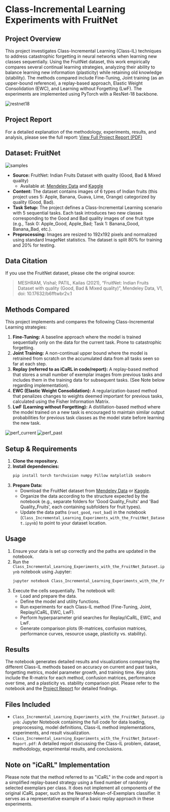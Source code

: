 # Class-Incremental Learning Experiments with FruitNet

## Project Overview

This project investigates Class-Incremental Learning (Class-IL) techniques to address catastrophic forgetting in neural networks when learning new classes sequentially. Using the FruitNet dataset, this work empirically compares several continual learning strategies, analyzing their ability to balance learning new information (plasticity) while retaining old knowledge (stability). The methods compared include Fine-Tuning, Joint training (as an upper-bound reference), a replay-based approach, Elastic Weight Consolidation (EWC), and Learning without Forgetting (LwF). The experiments are implemented using PyTorch with a ResNet-18 backbone.

![restnet18](https://github.com/user-attachments/assets/93581376-0dd3-4651-832f-77ad93134a8e)


## Project Report

For a detailed explanation of the methodology, experiments, results, and analysis, please see the full report:
[View Full Project Report (PDF)](https://github.com/oktaykurt/class-incremental-learning-experiments-with-the-FruitNet-dataset/blob/main/Class_Incremental_Learning_Experiments_with_the_FruitNet_Dataset-Report.pdf)

## Dataset: FruitNet

![samples](https://github.com/user-attachments/assets/72afede1-9ba2-4b1a-aa15-5c99271027e3)

* **Source:** FruitNet: Indian Fruits Dataset with quality (Good, Bad & Mixed quality)
    * Available at: [Mendeley Data](https://data.mendeley.com/datasets/b6fftwbr2v/1) and [Kaggle](https://www.kaggle.com/datasets/shashwatwork/fruitnet-indian-fruits-dataset-with-quality)
* **Content:** The dataset contains images of 6 types of Indian fruits (this project uses 5: Apple, Banana, Guava, Lime, Orange) categorized by quality (Good, Bad).
* **Task Setup:** The project defines a Class-Incremental Learning scenario with 5 sequential tasks. Each task introduces two new classes corresponding to the Good and Bad quality images of one fruit type (e.g., Task 0: Apple_Good, Apple_Bad; Task 1: Banana_Good, Banana_Bad, etc.).
* **Preprocessing:** Images are resized to 192x192 pixels and normalized using standard ImageNet statistics. The dataset is split 80% for training and 20% for testing.

## Data Citation

If you use the FruitNet dataset, please cite the original source:

> MESHRAM, Vishal; PATIL, Kailas (2021), “FruitNet: Indian Fruits Dataset with quality (Good, Bad & Mixed quality)”, Mendeley Data, V1, doi: 10.17632/b6fftwbr2v.1

## Methods Compared

This project implements and compares the following Class-Incremental Learning strategies:

1.  **Fine-Tuning:** A baseline approach where the model is trained sequentially only on the data for the current task. Prone to catastrophic forgetting.
2.  **Joint Training:** A non-continual upper bound where the model is retrained from scratch on the accumulated data from all tasks seen so far at each step.
3.  **Replay (referred to as iCaRL in code/report):** A replay-based method that stores a small number of exemplar images from previous tasks and includes them in the training data for subsequent tasks. (See Note below regarding implementation).
4.  **EWC (Elastic Weight Consolidation):** A regularization-based method that penalizes changes to weights deemed important for previous tasks, calculated using the Fisher Information Matrix.
5.  **LwF (Learning without Forgetting):** A distillation-based method where the model trained on a new task is encouraged to maintain similar output probabilities for previous task classes as the model state before learning the new task.

![perf_current](https://github.com/user-attachments/assets/93659854-bbf0-4b90-9475-983cabc16443)
![perf_past](https://github.com/user-attachments/assets/df117f7e-0af9-4894-a81a-e9d05e54fb4c)

## Setup & Requirements

1.  **Clone the repository.**
2.  **Install dependencies:**
    ```bash
    pip install torch torchvision numpy Pillow matplotlib seaborn
    ```
3.  **Prepare Data:**
    * Download the FruitNet dataset from [Mendeley Data](https://data.mendeley.com/datasets/b6fftwbr2v/1) or [Kaggle](https://www.kaggle.com/datasets/shashwatwork/fruitnet-indian-fruits-dataset-with-quality).
    * Organize the data according to the structure expected by the notebook (e.g., separate folders for 'Good Quality_Fruits' and 'Bad Quality_Fruits', each containing subfolders for fruit types).
    * Update the data paths (`root_good`, `root_bad`) in the notebook (`Class_Incremental_Learning_Experiments_with_the_FruitNet_Dataset.ipynb`) to point to your dataset location.

## Usage

1.  Ensure your data is set up correctly and the paths are updated in the notebook.
2.  Run the `Class_Incremental_Learning_Experiments_with_the_FruitNet_Dataset.ipynb` notebook using Jupyter:
    ```bash
    jupyter notebook Class_Incremental_Learning_Experiments_with_the_FruitNet_Dataset.ipynb
    ```
3.  Execute the cells sequentially. The notebook will:
    * Load and prepare the data.
    * Define the model and utility functions.
    * Run experiments for each Class-IL method (Fine-Tuning, Joint, Replay/iCaRL, EWC, LwF).
    * Perform hyperparameter grid searches for Replay/iCaRL, EWC, and LwF.
    * Generate comparison plots (R-matrices, confusion matrices, performance curves, resource usage, plasticity vs. stability).

## Results

The notebook generates detailed results and visualizations comparing the different Class-IL methods based on accuracy on current and past tasks, forgetting metrics, model parameter growth, and training time. Key plots include the R-matrix for each method, confusion matrices, performance over time, and a plasticity vs. stability comparison plot. Please refer to the notebook and the [Project Report](https://github.com/oktaykurt/class-incremental-learning-experiments-with-the-FruitNet-dataset/blob/main/Class_Incremental_Learning_Experiments_with_the_FruitNet_Dataset-Report.pdf) for detailed findings.

## Files Included

* `Class_Incremental_Learning_Experiments_with_the_FruitNet_Dataset.ipynb`: Jupyter Notebook containing the full code for data loading, preprocessing, model definitions, Class-IL method implementations, experiments, and result visualization.
* `Class_Incremental_Learning_Experiments_with_the_FruitNet_Dataset-Report.pdf`: A detailed report discussing the Class-IL problem, dataset, methodology, experimental results, and conclusions.

## Note on "iCaRL" Implementation

Please note that the method referred to as "iCaRL" in the code and report is a simplified replay-based strategy using a fixed number of randomly selected exemplars per class. It does not implement all components of the original iCaRL paper, such as the Nearest-Mean-of-Exemplars classifier. It serves as a representative example of a basic replay approach in these experiments.
